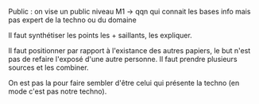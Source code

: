 Public : on vise un public niveau M1 -> qqn qui connait les bases info mais pas expert de la techno ou du domaine

Il faut synthétiser les points les + saillants, les expliquer.

Il faut positionner par rapport à l'existance des autres papiers, le but n'est pas de refaire l'exposé d'une autre personne. Il faut prendre plusieurs sources et les combiner.

On est pas la pour faire sembler d'être celui qui présente la techno (en mode c'est pas notre techno).